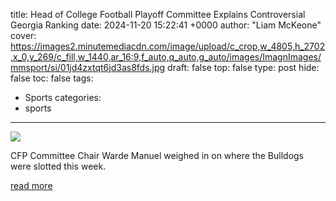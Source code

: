 title: Head of College Football Playoff Committee Explains Controversial Georgia Ranking
date: 2024-11-20 15:22:41 +0000
author: "Liam McKeone"
cover: https://images2.minutemediacdn.com/image/upload/c_crop,w_4805,h_2702,x_0,y_269/c_fill,w_1440,ar_16:9,f_auto,q_auto,g_auto/images/ImagnImages/mmsport/si/01jd4zxtqt6jd3as8fds.jpg
draft: false
top: false
type: post
hide: false
toc: false
tags:
  - Sports
categories:
  - sports
---

![](https://images2.minutemediacdn.com/image/upload/c_crop,w_4805,h_2702,x_0,y_269/c_fill,w_1440,ar_16:9,f_auto,q_auto,g_auto/images/ImagnImages/mmsport/si/01jd4zxtqt6jd3as8fds.jpg)

CFP Committee Chair Warde Manuel weighed in on where the Bulldogs were slotted this week.

[read more](https://www.si.com/college-football/head-college-football-playoff-committee-explains-georgia-ranking)
